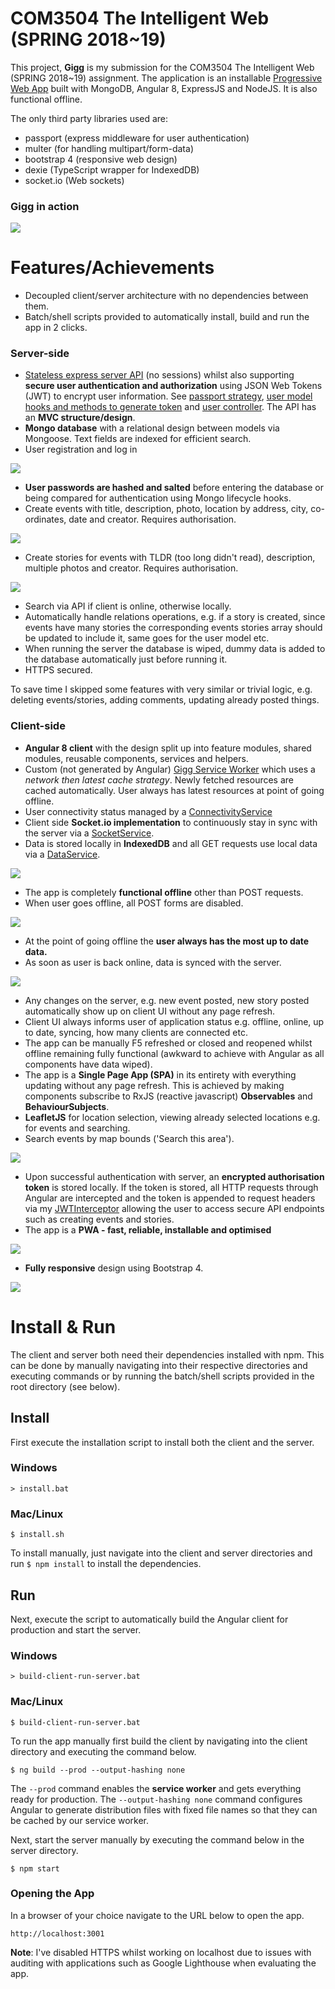 # COM3504 The Intelligent Web (SPRING 2018~19)

This project, **Gigg** is my submission for the COM3504 The Intelligent Web (SPRING 2018~19) assignment. The application is an installable [Progressive Web App](https://developers.google.com/web/progressive-web-apps/) built with MongoDB, Angular 8, ExpressJS and NodeJS. It is also functional offline. 

The only third party libraries used are: 
- passport (express middleware for user authentication)
- multer (for handling multipart/form-data)
- bootstrap 4 (responsive web design)
- dexie (TypeScript wrapper for IndexedDB)
- socket.io (Web sockets)

### Gigg in action

![](report-images/gigg.gif)

# Features/Achievements
- Decoupled client/server architecture with no dependencies between them.
- Batch/shell scripts provided to automatically install, build and run the app in 2 clicks.

### Server-side
- [Stateless express server API](server/api) (no sessions) whilst also supporting **secure user authentication and authorization** using JSON Web Tokens (JWT) to encrypt user information. See [passport strategy](server/config/passport.js), [user model hooks and methods to generate token](server/api/users/users.model.js) and [user controller](server/api/users/users.controller.js). The API has an **MVC structure/design**.
- **Mongo database** with a relational design between models via Mongoose. Text fields are indexed for efficient search.
- User registration and log in

![](report-images/register-login.gif)

- **User passwords are hashed and salted** before entering the database or being compared for authentication using Mongo lifecycle hooks.
- Create events with title, description, photo, location by address, city, co-ordinates, date and creator. Requires authorisation.

![](report-images/create-event.gif)

- Create stories for events with TLDR (too long didn't read), description, multiple photos and creator. Requires authorisation.

![](report-images/create-story.gif)

- Search via API if client is online, otherwise locally.
- Automatically handle relations operations, e.g. if a story is created, since events have many stories the corresponding events stories array should be updated to include it, same goes for the user model etc.
- When running the server the database is wiped, dummy data is added to the database automatically just before running it.
- HTTPS secured.

To save time I skipped some features with very similar or trivial logic, e.g. deleting events/stories, adding comments, updating already posted things.
 
### Client-side
- **Angular 8 client** with the design split up into feature modules, shared modules, reusable components, services and helpers.
- Custom (not generated by Angular) [Gigg Service Worker](client/src/gigg-service-worker.js) which uses a *network then latest cache strategy*. Newly fetched resources are cached automatically. User always has latest resources at point of going offline.
- User connectivity status managed by a [ConnectivityService](client/src/app/services/connectivity.service.ts)
- Client side **Socket.io implementation** to continuously stay in sync with the server via a [SocketService](client/src/app/services/socket.service.ts).
- Data is stored locally in **IndexedDB** and all GET requests use local data via a [DataService](client/src/app/services/data.service.ts).

![](report-images/console-init.png)

- The app is completely **functional offline** other than POST requests.
- When user goes offline, all POST forms are disabled.

![](report-images/disabled-forms.gif)

- At the point of going offline the **user always has the most up to date data.**
- As soon as user is back online, data is synced with the server.

![](report-images/offline-sync.gif)

- Any changes on the server, e.g. new event posted, new story posted automatically show up on client UI without any page refresh.
- Client UI always informs user of application status e.g. offline, online, up to date, syncing, how many clients are connected etc.
- The app can be manually F5 refreshed or closed and reopened whilst offline remaining fully functional (awkward to achieve with Angular as all components have data wiped).
- The app is a **Single Page App (SPA)** in its entirety with everything updating without any page refresh. This is achieved by making components subscribe to RxJS (reactive javascript) **Observables** and **BehaviourSubjects**.
- **LeafletJS** for location selection, viewing already selected locations e.g. for events and searching.
- Search events by map bounds ('Search this area').

![](report-images/search-by-area.gif)

- Upon successful authentication with server, an **encrypted authorisation token** is stored locally. If the token is stored, all HTTP requests through Angular are intercepted and the token is appended to request headers via my [JWTInterceptor](https://github.com/zain-b/Gigg/blob/master/client/src/app/helpers/jwt.interceptor.ts) allowing the user to access secure API endpoints such as creating events and stories.
- The app is a **PWA - fast, reliable, installable and optimised**

![](report-images/pwa-lighthouse.png)

- **Fully responsive** design using Bootstrap 4.

![](report-images/responsive.png)

# Install & Run

The client and server both need their dependencies installed with npm. This can be done by manually navigating into their respective directories and executing commands or by running the batch/shell scripts provided in the root directory (see below).

## Install

First execute the installation script to install both the client and the server.

### Windows
```console
> install.bat
```
### Mac/Linux
```console
$ install.sh
```
To install manually, just navigate into the client and server directories and run `$ npm install` to install the dependencies.

## Run
Next, execute the script to automatically build the Angular client for production and start the server.

### Windows

```console
> build-client-run-server.bat
```

### Mac/Linux

```console
$ build-client-run-server.bat
```

To run the app manually first build the client by navigating into the client directory and executing the command below. 

```console
$ ng build --prod --output-hashing none
```
The `--prod` command enables the **service worker** and gets everything ready for production. The `--output-hashing none` command configures Angular to generate distribution files with fixed file names so that they can be cached by our service worker.

Next, start the server manually by executing the command below in the server directory.

```console
$ npm start
```

### Opening the App

In a browser of your choice navigate to the URL below to open the app.

```console
http://localhost:3001
```

**Note**: I've disabled HTTPS whilst working on localhost due to issues with auditing with applications such as Google Lighthouse when evaluating the app.
